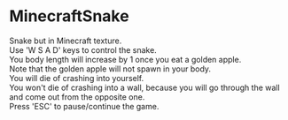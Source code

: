 # MinecraftSnake
Snake but in Minecraft texture.  
Use 'W S A D' keys to control the snake.  
You body length will increase by 1 once you eat a golden apple.  
Note that the golden apple will not spawn in your body.  
You will die of crashing into yourself.  
You won't die of crashing into a wall, because you will go through the wall and come out from the opposite one.  
Press 'ESC' to pause/continue the game.  
